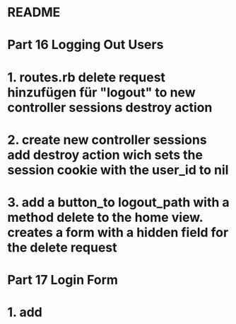 # README

# Part 16 Logging Out Users
# 1. routes.rb delete request hinzufügen für "logout" to new controller sessions destroy action
# 2. create new controller sessions add destroy action wich sets the session cookie with the user_id to nil
# 3. add a button_to logout_path with a method delete to the home view. creates a form with a hidden field for the delete request

# Part 17 Login Form
# 1. add 